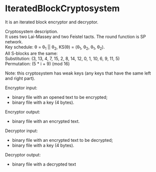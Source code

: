 # IteratedBlockCryptosystem
It is an iterated block encryptor and decryptor. 

Cryptosystem description.<br>
It uses two Lai-Massey and two Feistel tacts. The round function is SP network.<br>
Key schedule: θ = θ<sub>1</sub> || θ<sub>2</sub>, KS(θ) = (θ<sub>1</sub>, θ<sub>2</sub>, θ<sub>1</sub>, θ<sub>2</sub>).<br>
All S-blocks are the same:<br>
Substitution: (3, 13, 4, 7, 15, 2, 8, 14, 12, 0, 1, 10, 6, 9, 11, 5)<br>
Permutation: (5 * i + 9) (mod 16)<br>

Note: this cryptosystem has weak keys (any keys that have the same left and right part).<br>

Encryptor input:
* binary file with an opened text to be encrypted;
* binary file with a key (4 bytes).

Encryptor output:
* binary file with an encrypted text.

Decryptor input:
* binary file with an encrypted text to be decrypted;
* binary file with a key (4 bytes).

Decryptor output:
* binary file with a decrypted text


